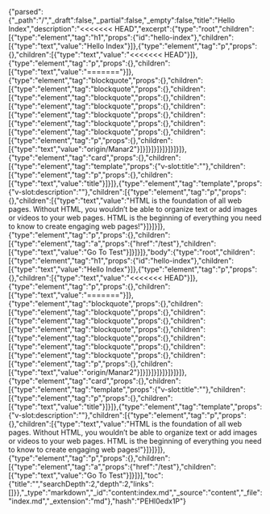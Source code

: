 {"parsed":{"_path":"/","_draft":false,"_partial":false,"_empty":false,"title":"Hello Index","description":"<<<<<<< HEAD","excerpt":{"type":"root","children":[{"type":"element","tag":"h1","props":{"id":"hello-index"},"children":[{"type":"text","value":"Hello Index"}]},{"type":"element","tag":"p","props":{},"children":[{"type":"text","value":"<<<<<<< HEAD"}]},{"type":"element","tag":"p","props":{},"children":[{"type":"text","value":"======="}]},{"type":"element","tag":"blockquote","props":{},"children":[{"type":"element","tag":"blockquote","props":{},"children":[{"type":"element","tag":"blockquote","props":{},"children":[{"type":"element","tag":"blockquote","props":{},"children":[{"type":"element","tag":"blockquote","props":{},"children":[{"type":"element","tag":"blockquote","props":{},"children":[{"type":"element","tag":"blockquote","props":{},"children":[{"type":"element","tag":"p","props":{},"children":[{"type":"text","value":"origin/Manar2"}]}]}]}]}]}]}]}]},{"type":"element","tag":"card","props":{},"children":[{"type":"element","tag":"template","props":{"v-slot:title":""},"children":[{"type":"element","tag":"p","props":{},"children":[{"type":"text","value":"title"}]}]},{"type":"element","tag":"template","props":{"v-slot:description":""},"children":[{"type":"element","tag":"p","props":{},"children":[{"type":"text","value":"HTML is the foundation of all web pages. Without HTML, you wouldn’t be able to organize text or add images or videos to your web pages. HTML is the beginning of everything you need to know to create engaging web pages!"}]}]}]},{"type":"element","tag":"p","props":{},"children":[{"type":"element","tag":"a","props":{"href":"/test"},"children":[{"type":"text","value":"Go To Test"}]}]}]},"body":{"type":"root","children":[{"type":"element","tag":"h1","props":{"id":"hello-index"},"children":[{"type":"text","value":"Hello Index"}]},{"type":"element","tag":"p","props":{},"children":[{"type":"text","value":"<<<<<<< HEAD"}]},{"type":"element","tag":"p","props":{},"children":[{"type":"text","value":"======="}]},{"type":"element","tag":"blockquote","props":{},"children":[{"type":"element","tag":"blockquote","props":{},"children":[{"type":"element","tag":"blockquote","props":{},"children":[{"type":"element","tag":"blockquote","props":{},"children":[{"type":"element","tag":"blockquote","props":{},"children":[{"type":"element","tag":"blockquote","props":{},"children":[{"type":"element","tag":"blockquote","props":{},"children":[{"type":"element","tag":"p","props":{},"children":[{"type":"text","value":"origin/Manar2"}]}]}]}]}]}]}]}]},{"type":"element","tag":"card","props":{},"children":[{"type":"element","tag":"template","props":{"v-slot:title":""},"children":[{"type":"element","tag":"p","props":{},"children":[{"type":"text","value":"title"}]}]},{"type":"element","tag":"template","props":{"v-slot:description":""},"children":[{"type":"element","tag":"p","props":{},"children":[{"type":"text","value":"HTML is the foundation of all web pages. Without HTML, you wouldn’t be able to organize text or add images or videos to your web pages. HTML is the beginning of everything you need to know to create engaging web pages!"}]}]}]},{"type":"element","tag":"p","props":{},"children":[{"type":"element","tag":"a","props":{"href":"/test"},"children":[{"type":"text","value":"Go To Test"}]}]}],"toc":{"title":"","searchDepth":2,"depth":2,"links":[]}},"_type":"markdown","_id":"content:index.md","_source":"content","_file":"index.md","_extension":"md"},"hash":"PEHl0edx1P"}
